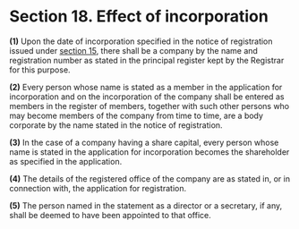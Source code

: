 # Section 18. Effect of incorporation

**\(1\)** Upon the date of incorporation specified in the notice of registration issued under [section 15](section-15.-registration-for-incorporation.md), there shall be a company by the name and registration number as stated in the principal register kept by the Registrar for this purpose.

**\(2\)** Every person whose name is stated as a member in the application for incorporation and on the incorporation of the company shall be entered as members in the register of members, together with such other persons who may become members of the company from time to time, are a body corporate by the name stated in the notice of registration.

**\(3\)** In the case of a company having a share capital, every person whose name is stated in the application for incorporation becomes the shareholder as specified in the application.

**\(4\)** The details of the registered office of the company are as stated in, or in connection with, the application for registration.

**\(5\)** The person named in the statement as a director or a secretary, if any, shall be deemed to have been appointed to that office.

